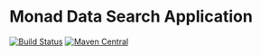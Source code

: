 Monad Data Search Application
=============================

[![Build Status](https://travis-ci.org/ganshane/monad.svg)](https://travis-ci.org/ganshane/monad)
[![Maven Central](https://img.shields.io/maven-central/v/com.ganshane.monad/monad-project.svg)](https://maven-badges.herokuapp.com/maven-central/com.ganshane.monad/monad-project)




